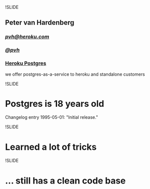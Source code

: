 !SLIDE
## Peter van Hardenberg ##
### *pvh@heroku.com*
### [*@pvh*](http://twitter.com/pvh)
### [Heroku Postgres](http://postgres.heroku.com) ###
we offer postgres-as-a-service to heroku and standalone customers

<script type="text/javascript">

  var _gaq = _gaq || [];
  _gaq.push(['_setAccount', 'UA-4670852-10']);
  _gaq.push(['_trackPageview']);

  (function() {
    var ga = document.createElement('script'); ga.type = 'text/javascript'; ga.async = true;
    ga.src = ('https:' == document.location.protocol ? 'https://ssl' : 'http://www') + '.google-analytics.com/ga.js';
    var s = document.getElementsByTagName('script')[0]; s.parentNode.insertBefore(ga, s);
  })();

</script>

!SLIDE

# Postgres is 18 years old
Changelog entry 1995-05-01: "Initial release."

!SLIDE

# Learned a lot of tricks

!SLIDE

# ... still has a clean code base

